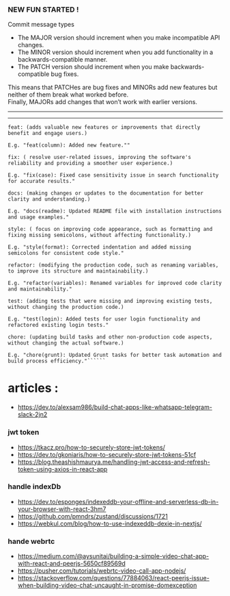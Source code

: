 ### NEW FUN STARTED !

Commit message types

- The MAJOR version should increment when you make incompatible API changes.
- The MINOR version should increment when you add functionality in a backwards-compatible manner.
- The PATCH version should increment when you make backwards-compatible bug fixes.

This means that PATCHes are bug fixes and MINORs add new features but neither of them break what worked before. <br/> Finally, MAJORs add changes that won’t work with earlier versions.

<hr/>
<hr/>

```````
feat: (adds valuable new features or improvements that directly benefit and engage users.)

E.g. "feat(column): Added new feature.""

fix: ( resolve user-related issues, improving the software's reliability and providing a smoother user experience.)

E.g. "fix(case): Fixed case sensitivity issue in search functionality for accurate results."

docs: (making changes or updates to the documentation for better clarity and understanding.)

E.g. "docs(readme): Updated README file with installation instructions and usage examples."

style: ( focus on improving code appearance, such as formatting and fixing missing semicolons, without affecting functionality.)

E.g. "style(format): Corrected indentation and added missing semicolons for consistent code style."

refactor: (modifying the production code, such as renaming variables, to improve its structure and maintainability.)

E.g. "refactor(variables): Renamed variables for improved code clarity and maintainability."

test: (adding tests that were missing and improving existing tests, without changing the production code.)

E.g. "test(login): Added tests for user login functionality and refactored existing login tests."

chore: (updating build tasks and other non-production code aspects, without changing the actual software.)

E.g. "chore(grunt): Updated Grunt tasks for better task automation and build process efficiency."``````

```````

# articles :
- https://dev.to/alexsam986/build-chat-apps-like-whatsapp-telegram-slack-2jn2
### jwt token

- https://tkacz.pro/how-to-securely-store-jwt-tokens/
- https://dev.to/gkoniaris/how-to-securely-store-jwt-tokens-51cf
- https://blog.theashishmaurya.me/handling-jwt-access-and-refresh-token-using-axios-in-react-app

### handle indexDb

- https://dev.to/esponges/indexeddb-your-offline-and-serverless-db-in-your-browser-with-react-3hm7
- https://github.com/pmndrs/zustand/discussions/1721
- https://webkul.com/blog/how-to-use-indexeddb-dexie-in-nextjs/

### hande webrtc
- https://medium.com/@aysunitai/building-a-simple-video-chat-app-with-react-and-peerjs-5650cf89569d
- https://pusher.com/tutorials/webrtc-video-call-app-nodejs/
- https://stackoverflow.com/questions/77884063/react-peerjs-issue-when-building-video-chat-uncaught-in-promise-domexception